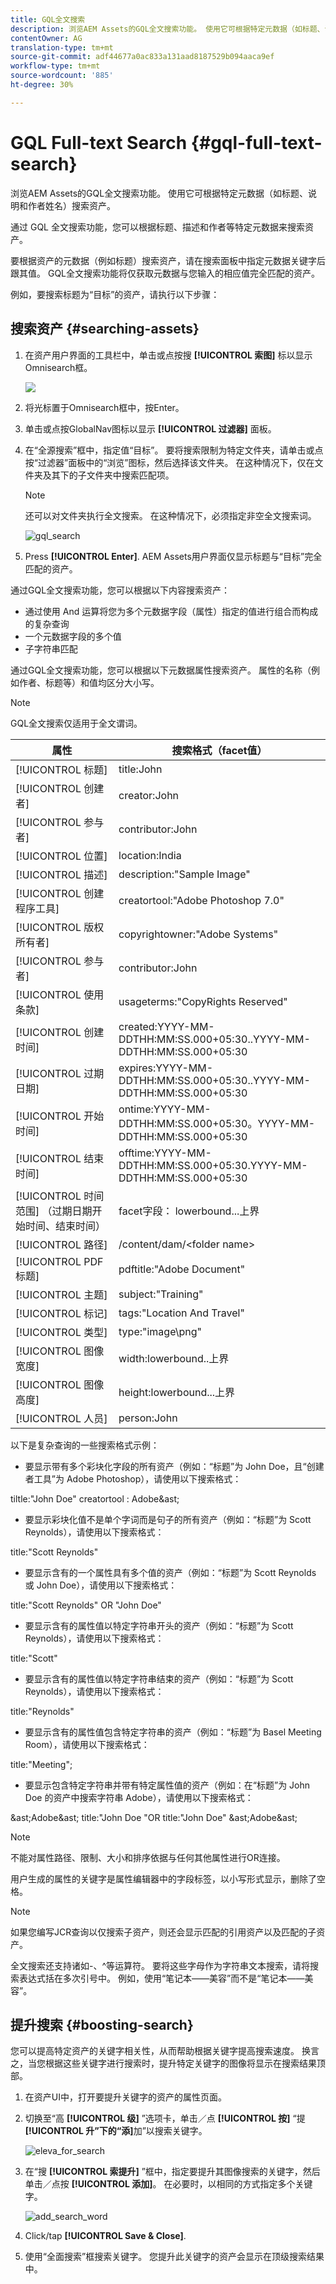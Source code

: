 ```yaml
---
title: GQL全文搜索
description: 浏览AEM Assets的GQL全文搜索功能。 使用它可根据特定元数据（如标题、说明和作者姓名）搜索资产。
contentOwner: AG
translation-type: tm+mt
source-git-commit: adf44677a0ac833a131aad8187529b094aaca9ef
workflow-type: tm+mt
source-wordcount: '885'
ht-degree: 30%

---
```



# GQL Full-text Search {#gql-full-text-search}

浏览AEM Assets的GQL全文搜索功能。 使用它可根据特定元数据（如标题、说明和作者姓名）搜索资产。

通过 GQL 全文搜索功能，您可以根据标题、描述和作者等特定元数据来搜索资产。

要根据资产的元数据（例如标题）搜索资产，请在搜索面板中指定元数据关键字后跟其值。 GQL全文搜索功能将仅获取元数据与您输入的相应值完全匹配的资产。

例如，要搜索标题为“目标”的资产，请执行以下步骤：

## 搜索资产 {#searching-assets}

1. 在资产用户界面的工具栏中，单击或点按搜 **[!UICONTROL 索图]** 标以显示Omnisearch框。

   ![](assets/do-not-localize/chlimage_1.png)

1. 将光标置于Omnisearch框中，按Enter。
1. 单击或点按GlobalNav图标以显示 **[!UICONTROL 过滤器]** 面板。
1. 在“全源搜索”框中，指定值“目标”。 要将搜索限制为特定文件夹，请单击或点按“过滤器”面板中的“浏览”图标，然后选择该文件夹。 在这种情况下，仅在文件夹及其下的子文件夹中搜索匹配项。

   >[!NOTE]
   >
   >还可以对文件夹执行全文搜索。 在这种情况下，必须指定非空全文搜索词。

   ![gql_search](assets/gql_search.png)

1. Press **[!UICONTROL Enter]**. AEM Assets用户界面仅显示标题与“目标”完全匹配的资产。

通过GQL全文搜索功能，您可以根据以下内容搜索资产：

* 通过使用 And 运算将您为多个元数据字段（属性）指定的值进行组合而构成的复杂查询
* 一个元数据字段的多个值
* 子字符串匹配

通过GQL全文搜索功能，您可以根据以下元数据属性搜索资产。 属性的名称（例如作者、标题等）和值均区分大小写。

>[!NOTE]
>
>GQL全文搜索仅适用于全文谓词。

| 属性 | 搜索格式（facet值） |
|---|---|
| [!UICONTROL 标题] | title:John |
| [!UICONTROL 创建者] | creator:John |
| [!UICONTROL 参与者] | contributor:John |
| [!UICONTROL 位置] | location:India |
| [!UICONTROL 描述] | description:&quot;Sample Image&quot; |
| [!UICONTROL 创建程序工具] | creatortool:&quot;Adobe Photoshop 7.0&quot; |
| [!UICONTROL 版权所有者] | copyrightowner:&quot;Adobe Systems&quot; |
| [!UICONTROL 参与者] | contributor:John |
| [!UICONTROL 使用条款] | usageterms:&quot;CopyRights Reserved&quot; |
| [!UICONTROL 创建时间] | created:YYYY-MM-DDTHH:MM:SS.000+05:30..YYYY-MM-DDTHH:MM:SS.000+05:30 |
| [!UICONTROL 过期日期] | expires:YYYY-MM-DDTHH:MM:SS.000+05:30..YYYY-MM-DDTHH:MM:SS.000+05:30 |
| [!UICONTROL 开始时间] | ontime:YYYY-MM-DDTHH:MM:SS.000+05:30。YYYY-MM-DDTHH:MM:SS.000+05:30 |
| [!UICONTROL 结束时间] | offtime:YYYY-MM-DDTHH:MM:SS.000+05:30.YYYY-MM-DDTHH:MM:SS.000+05:30 |
| [!UICONTROL 时间范围] （过期日期开始时间、结束时间） | facet字段： lowerbound...上界 |
| [!UICONTROL 路径] | /content/dam/&lt;folder name> |
| [!UICONTROL PDF 标题] | pdftitle:&quot;Adobe Document&quot; |
| [!UICONTROL 主题] | subject:&quot;Training&quot; |
| [!UICONTROL 标记] | tags:&quot;Location And Travel&quot; |
| [!UICONTROL 类型] | type:&quot;image\png&quot; |
| [!UICONTROL 图像宽度] | width:lowerbound..上界 |
| [!UICONTROL 图像高度] | height:lowerbound...上界 |
| [!UICONTROL 人员] | person:John |

以下是复杂查询的一些搜索格式示例：

* 要显示带有多个彩块化字段的所有资产（例如：“标题”为 John Doe，且“创建者工具”为 Adobe Photoshop），请使用以下搜索格式：

tiltle:&quot;John Doe&quot; creatortool : Adobe&amp;ast;

* 要显示彩块化值不是单个字词而是句子的所有资产（例如：“标题”为 Scott Reynolds），请使用以下搜索格式：

title:&quot;Scott Reynolds&quot;

* 要显示含有的一个属性具有多个值的资产（例如：“标题”为 Scott Reynolds 或 John Doe），请使用以下搜索格式：

title:&quot;Scott Reynolds&quot; OR &quot;John Doe&quot;

* 要显示含有的属性值以特定字符串开头的资产（例如：“标题”为 Scott Reynolds），请使用以下搜索格式：

title:&quot;Scott&quot;

* 要显示含有的属性值以特定字符串结束的资产（例如：“标题”为 Scott Reynolds），请使用以下搜索格式：

title:&quot;Reynolds&quot;

* 要显示含有的属性值包含特定字符串的资产（例如：“标题”为 Basel Meeting Room），请使用以下搜索格式：

title:&quot;Meeting&quot;;

* 要显示包含特定字符串并带有特定属性值的资产（例如：在“标题”为 John Doe 的资产中搜索字符串 Adobe），请使用以下搜索格式：

&amp;ast;Adobe&amp;ast; title:&quot;John Doe &quot;OR title:&quot;John Doe&quot; &amp;ast;Adobe&amp;ast;

>[!NOTE]
>
>不能对属性路径、限制、大小和排序依据与任何其他属性进行OR连接。
>
>用户生成的属性的关键字是属性编辑器中的字段标签，以小写形式显示，删除了空格。


>[!NOTE]
>
>如果您编写JCR查询以仅搜索子资产，则还会显示匹配的引用资产以及匹配的子资产。

全文搜索还支持诸如-、^等运算符。 要将这些字母作为字符串文本搜索，请将搜索表达式括在多次引号中。 例如，使用“笔记本——美容”而不是“笔记本——美容”。

## 提升搜索 {#boosting-search}

您可以提高特定资产的关键字相关性，从而帮助根据关键字提高搜索速度。 换言之，当您根据这些关键字进行搜索时，提升特定关键字的图像将显示在搜索结果顶部。

1. 在资产UI中，打开要提升关键字的资产的属性页面。
1. 切换至“高 **[!UICONTROL 级]** ”选项卡，单击／点 **[!UICONTROL 按]** “提 **[!UICONTROL 升”下的“添]**&#x200B;加”以搜索关键字。

   ![eleva_for_search](assets/elevate_for_search.png)

1. 在“搜 **[!UICONTROL 索提升]** ”框中，指定要提升其图像搜索的关键字，然后单击／点按 **[!UICONTROL 添加]**。 在必要时，以相同的方式指定多个关键字。

   ![add_search_word](assets/add_search_word.png)

1. Click/tap **[!UICONTROL Save &amp; Close]**.
1. 使用“全面搜索”框搜索关键字。 您提升此关键字的资产会显示在顶级搜索结果中。